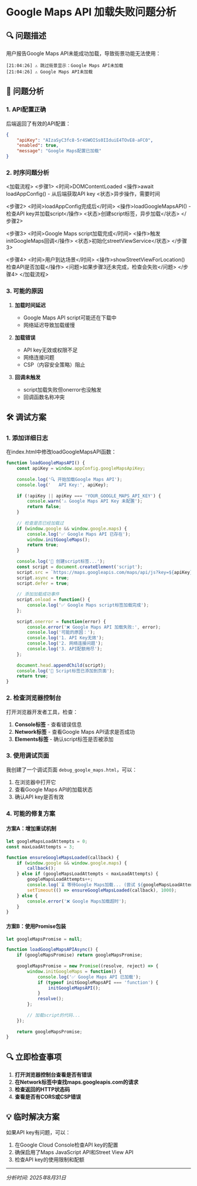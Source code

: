 # Google Maps API 加载失败问题分析

## 🔍 问题描述

用户报告Google Maps API未能成功加载，导致街景功能无法使用：
```
[21:04:26] ⚠️ 跳过街景显示：Google Maps API未加载
[21:04:26] ⚠️ Google Maps API未加载
```

## 🎯 问题分析

### 1. API配置正确
后端返回了有效的API配置：
```json
{
    "apiKey": "AIzaSyC3fc8-5r4SWOISs0IIduiE4TOvE8-aFC0",
    "enabled": true,
    "message": "Google Maps配置已加载"
}
```

### 2. 时序问题分析

<xml>
<加载流程>
  <步骤1>
    <时间>DOMContentLoaded</时间>
    <操作>await loadAppConfig() - 从后端获取API key</操作>
    <状态>异步操作，需要时间</状态>
  </步骤1>
  
  <步骤2>
    <时间>loadAppConfig完成后</时间>
    <操作>loadGoogleMapsAPI() - 检查API key并加载script</操作>
    <状态>创建script标签，异步加载</状态>
  </步骤2>
  
  <步骤3>
    <时间>Google Maps script加载完成</时间>
    <操作>触发initGoogleMaps回调</操作>
    <状态>初始化streetViewService</状态>
  </步骤3>
  
  <步骤4>
    <时间>用户到达场景</时间>
    <操作>showStreetViewForLocation() 检查API是否加载</操作>
    <问题>如果步骤3还未完成，检查会失败</问题>
  </步骤4>
</加载流程>
</xml>

### 3. 可能的原因

1. **加载时间延迟**
   - Google Maps API script可能还在下载中
   - 网络延迟导致加载缓慢

2. **加载错误**
   - API key无效或权限不足
   - 网络连接问题
   - CSP（内容安全策略）阻止

3. **回调未触发**
   - script加载失败但onerror也没触发
   - 回调函数名称冲突

## 🛠 调试方案

### 1. 添加详细日志
在index.html中修改loadGoogleMapsAPI函数：

```javascript
function loadGoogleMapsAPI() {
    const apiKey = window.appConfig.googleMapsApiKey;
    
    console.log('🔍 开始加载Google Maps API');
    console.log('   API Key:', apiKey);
    
    if (!apiKey || apiKey === 'YOUR_GOOGLE_MAPS_API_KEY') {
        console.warn('⚠️ Google Maps API Key 未配置');
        return false;
    }
    
    // 检查是否已经加载过
    if (window.google && window.google.maps) {
        console.log('✅ Google Maps API 已存在');
        window.initGoogleMaps();
        return true;
    }
    
    console.log('🔄 创建script标签...');
    const script = document.createElement('script');
    script.src = `https://maps.googleapis.com/maps/api/js?key=${apiKey}&callback=initGoogleMaps&v=weekly&libraries=geometry`;
    script.async = true;
    script.defer = true;
    
    // 添加加载成功事件
    script.onload = function() {
        console.log('✅ Google Maps script标签加载完成');
    };
    
    script.onerror = function(error) {
        console.error('❌ Google Maps API 加载失败:', error);
        console.log('可能的原因：');
        console.log('1. API Key无效');
        console.log('2. 网络连接问题');
        console.log('3. API配额用尽');
    };
    
    document.head.appendChild(script);
    console.log('📌 Script标签已添加到页面');
    return true;
}
```

### 2. 检查浏览器控制台

打开浏览器开发者工具，检查：
1. **Console标签** - 查看错误信息
2. **Network标签** - 查看Google Maps API请求是否成功
3. **Elements标签** - 确认script标签是否被添加

### 3. 使用调试页面

我创建了一个调试页面 `debug_google_maps.html`，可以：
1. 在浏览器中打开它
2. 查看Google Maps API的加载状态
3. 确认API key是否有效

### 4. 可能的修复方案

#### 方案A：增加重试机制
```javascript
let googleMapsLoadAttempts = 0;
const maxLoadAttempts = 3;

function ensureGoogleMapsLoaded(callback) {
    if (window.google && window.google.maps) {
        callback();
    } else if (googleMapsLoadAttempts < maxLoadAttempts) {
        googleMapsLoadAttempts++;
        console.log(`⏳ 等待Google Maps加载... (尝试 ${googleMapsLoadAttempts}/${maxLoadAttempts})`);
        setTimeout(() => ensureGoogleMapsLoaded(callback), 1000);
    } else {
        console.error('❌ Google Maps加载超时');
    }
}
```

#### 方案B：使用Promise包装
```javascript
let googleMapsPromise = null;

function loadGoogleMapsAPIAsync() {
    if (googleMapsPromise) return googleMapsPromise;
    
    googleMapsPromise = new Promise((resolve, reject) => {
        window.initGoogleMaps = function() {
            console.log('✅ Google Maps API 已加载');
            if (typeof initGoogleMapsAPI === 'function') {
                initGoogleMapsAPI();
            }
            resolve();
        };
        
        // 加载script的代码...
    });
    
    return googleMapsPromise;
}
```

## 🔍 立即检查事项

1. **打开浏览器控制台查看是否有错误**
2. **在Network标签中查找maps.googleapis.com的请求**
3. **检查返回的HTTP状态码**
4. **查看是否有CORS或CSP错误**

## 💡 临时解决方案

如果API key有问题，可以：
1. 在Google Cloud Console检查API key的配置
2. 确保启用了Maps JavaScript API和Street View API
3. 检查API key的使用限制和配额

---
*分析时间: 2025年8月31日*
